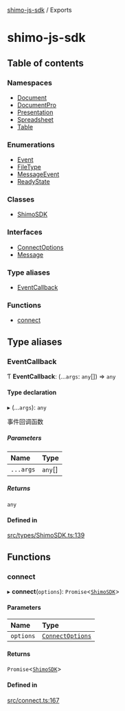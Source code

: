 [shimo-js-sdk](README.md) / Exports

# shimo-js-sdk

## Table of contents

### Namespaces

- [Document](modules/Document.md)
- [DocumentPro](modules/DocumentPro.md)
- [Presentation](modules/Presentation.md)
- [Spreadsheet](modules/Spreadsheet.md)
- [Table](modules/Table.md)

### Enumerations

- [Event](enums/Event.md)
- [FileType](enums/FileType.md)
- [MessageEvent](enums/MessageEvent.md)
- [ReadyState](enums/ReadyState.md)

### Classes

- [ShimoSDK](classes/ShimoSDK.md)

### Interfaces

- [ConnectOptions](interfaces/ConnectOptions.md)
- [Message](interfaces/Message.md)

### Type aliases

- [EventCallback](modules.md#eventcallback)

### Functions

- [connect](modules.md#connect)

## Type aliases

### EventCallback

Ƭ **EventCallback**: (...`args`: `any`[]) => `any`

#### Type declaration

▸ (...`args`): `any`

事件回调函数

##### Parameters

| Name | Type |
| :------ | :------ |
| `...args` | `any`[] |

##### Returns

`any`

#### Defined in

[src/types/ShimoSDK.ts:139](https://github.com/shimohq/shimo-js-sdk/blob/6d68682/src/types/ShimoSDK.ts#L139)

## Functions

### connect

▸ **connect**(`options`): `Promise`<[`ShimoSDK`](classes/ShimoSDK.md)\>

#### Parameters

| Name | Type |
| :------ | :------ |
| `options` | [`ConnectOptions`](interfaces/ConnectOptions.md) |

#### Returns

`Promise`<[`ShimoSDK`](classes/ShimoSDK.md)\>

#### Defined in

[src/connect.ts:167](https://github.com/shimohq/shimo-js-sdk/blob/6d68682/src/connect.ts#L167)
